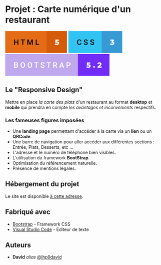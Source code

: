 # Projet : Carte numérique d'un restaurant

![html 5](svg/html-5.svg)
![css 3](svg/css-3.svg)
![bootstrap 5.2](svg/bootstrap-5.2.svg)

## Le "Responsive Design"

Mettre en place *la carte des plats* d'un restaurant au format **desktop** et **mobile** qui prendra en compte *les avantages et inconvénients* respectifs.


### Les **fameuses** figures imposées

- Une **landing page** permettant d'accéder à la carte via un **lien** ou un **QRCode**.
- Une barre de navigation pour aller accéder aux différentes sections : Entrée, Plats, Desserts, etc ...
- L'adresse et le numéro de téléphone bien visibles.
- L'utilisation du framework **BootStrap.**
- Optimisation du référencement naturelle.
- Présence de mentions légales.


## Hébergement du projet

Le site est disponible [à cette adresse](https://lhp9david.github.io/bootstrap/index.html).


## Fabriqué avec

* [Bootstrap](https://getbootstrap.com/) - Framework CSS
* [Visual Studio Code](https://code.visualstudio.com/) - Editeur de texte


## Auteurs

* **David** _alias_ [@lhp9david](https://github.com/lhp9david)




